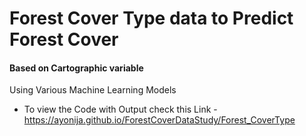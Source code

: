 # Forest Cover Type data to Predict Forest Cover 
#### Based on Cartographic variable
Using Various Machine Learning Models

* To view the Code with Output check this Link - https://ayonija.github.io/ForestCoverDataStudy/Forest_CoverType
